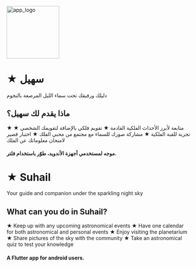 <img width="144" alt="app_logo" src="https://github.com/Afnan-8787/suhail/assets/113528321/665f06fd-b084-4176-b708-9639fde7337a">

# ★ سهيل
 دليلك ورفيقك تحت سماء الليل المرصعة بالنجوم
 ## ماذا يقدم لك سهيل؟
 ★ متابعة لأبرز الأحداث الفلكية القادمة
 ★ تقويم فلكي بالإضافة لتقويمك الشخصي
 ★ تجربة للقبة الفلكية
 ★ مشاركة صورك للسماء مع مجتمع من محبي الفلك
 ★ اختبار قصير لامتحان معلوماتك عن الفلك

 
 ####  موجه لمستخدمي أجهزة الأندويد، طوّر باستخدام فلتر.

# ★ Suhail 
Your guide and companion under the sparkling night sky 

## What can you do in Suhail?
★ Keep up with any upcoming astronomical events
★ Have one calendar for both astronomical and personal events
★ Enjoy visiting the planetarium
★ Share pictures of the sky with the community
★ Take an astronomical quiz to test your knowledge

#### A Flutter app for android users.






 


